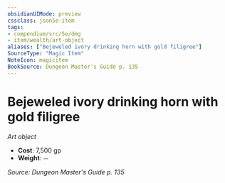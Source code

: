 ```yaml
---
obsidianUIMode: preview
cssclass: json5e-item
tags:
- compendium/src/5e/dmg
- item/wealth/art-object
aliases: ["Bejeweled ivory drinking horn with gold filigree"]
SourceType: "Magic Item"
NoteIcon: magicitem
BookSource: Dungeon Master's Guide p. 135
---
```

# Bejeweled ivory drinking horn with gold filigree
*Art object*  

- **Cost**: 7,500 gp
- **Weight**: ⏤

*Source: Dungeon Master's Guide p. 135*